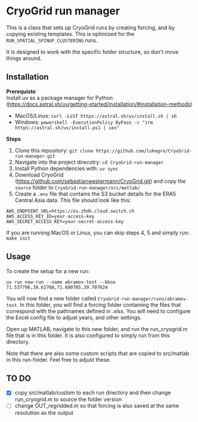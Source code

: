 # CryoGrid run manager

This is a class that sets up CryoGrid runs by creating forcing, and by copying existing templates. This is optimized for the `RUN_SPATIAL_SPINUP_CLUSTERING` runs. 

It is designed to work with the specific folder structure, so don't move things around. 

## Installation

**Prerequiste**  
Install uv as a package manager for Python (https://docs.astral.sh/uv/getting-started/installation/#installation-methods)
  - MacOS/Linux: `curl -LsSf https://astral.sh/uv/install.sh | sh`
  - Windows: `powershell -ExecutionPolicy ByPass -c "irm https://astral.sh/uv/install.ps1 | iex"`

**Steps**

1. Clone this repository: `git clone https://github.com/lukegre/CryoGrid-run-manager.git`
3. Navigate into the project direcotry: `cd CryoGrid-run-manager`
4. Install Python dependencies with: `uv sync`
5. Download CryoGrid (https://github.com/sebastianwestermann/CryoGrid.git) and copy the `source` folder to `CryoGrid-run-manager/src/matlab/`
6. Create a `.env` file that contains the S3 bucket details for the ERA5 Central Asia data. This file should look like this:
```
AWS_ENDPOINT_URL=https://os.zhdk.cloud.switch.ch
AWS_ACCESS_KEY_ID=your-access-key
AWS_SECRET_ACCESS_KEY=your-secret-access-key
```

If you are running MacOS or Linux, you can skip steps 4, 5 and simply run: `make init`

## Usage

To create the setup for a new run: 

`uv run new-run --name abramov-test --bbox 71.537796,39.62768,71.680705,39.707624`

You will now find a new folder called `CryoGrid-run-manager/runs/abramov-test`. In this folder, you will find a forcing folder containing the files that correspond with the pathnames defined in <run-name>.xlsx. You will need to configure the Excel config file to adjust years, and other settings. 

Open up MATLAB, navigate to this new folder, and run the run_cryogrid.m file that is in this folder. It is also configured to simply run from this directory. 

Note that there are also some custom scripts that are copied to src/matlab in this run-folder. Feel free to adjust these. 


## TO DO

- [x] copy src/matlab/custom to each run directory and then change run_cryogrid.m to source the folder version
- [ ] change OUT_regridded.m so that forcing is also saved at the same resolution as the output
